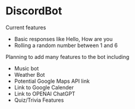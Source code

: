 # DiscordBot

Current features
- Basic responses like Hello, How are you
- Rolling a random number between 1 and 6

Planning to add many features to the bot including
- Music bot
- Weather Bot
- Potential Google Maps API link
- Link to Google Calender
- Link to OPENAI ChatGPT
- Quiz/Trivia Features
